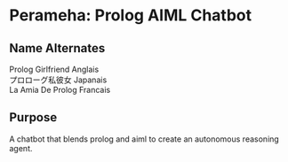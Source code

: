 # Perameha: Prolog AIML Chatbot

##  Name Alternates
Prolog Girlfriend Anglais<br />
プロローグ私彼女 Japanais<br />
La Amia De Prolog Francais

## Purpose
A chatbot that blends prolog and aiml to create an autonomous reasoning agent.

